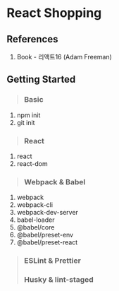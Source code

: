 # React Shopping

## References

1. Book - 리액트16 (Adam Freeman)

## Getting Started

> ### Basic

1. npm init
2. git init

> ### React

1. react
2. react-dom

> ### Webpack & Babel

1. webpack
2. webpack-cli
3. webpack-dev-server
4. babel-loader
5. @babel/core
6. @babel/preset-env
7. @babel/preset-react

> ### ESLint & Prettier
>
> ### Husky & lint-staged
